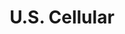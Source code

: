 ---
title: "U.S. Cellular"
url: /west-des-moines/u-s-cellular-valley-west-drive/
shop: mobile phone
---